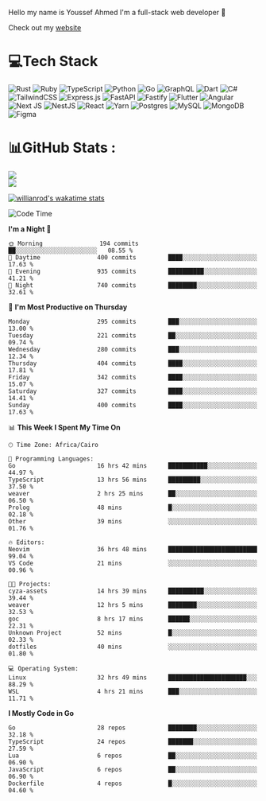 Hello my name is Youssef Ahmed I'm a full-stack web developer 👋

Check out my [website](https://youssefahmed.vercel.app)
 
# 💻Tech Stack

![Rust](https://img.shields.io/badge/rust-%23000000.svg?style=for-the-badge&logo=rust&logoColor=white) ![Ruby](https://img.shields.io/badge/ruby-%23CC342D.svg?style=for-the-badge&logo=ruby&logoColor=white) ![TypeScript](https://img.shields.io/badge/typescript-%23007ACC.svg?style=for-the-badge&logo=typescript&logoColor=white) ![Python](https://img.shields.io/badge/python-3670A0?style=for-the-badge&logo=python&logoColor=ffdd54) ![Go](https://img.shields.io/badge/go-%2300ADD8.svg?style=for-the-badge&logo=go&logoColor=white) ![GraphQL](https://img.shields.io/badge/-GraphQL-E10098?style=for-the-badge&logo=graphql&logoColor=white) ![Dart](https://img.shields.io/badge/dart-%230175C2.svg?style=for-the-badge&logo=dart&logoColor=white) ![C#](https://img.shields.io/badge/c%23-%23239120.svg?style=for-the-badge&logo=c-sharp&logoColor=white) ![TailwindCSS](https://img.shields.io/badge/tailwindcss-%2338B2AC.svg?style=for-the-badge&logo=tailwind-css&logoColor=white) ![Express.js](https://img.shields.io/badge/express.js-%23404d59.svg?style=for-the-badge&logo=express&logoColor=%2361DAFB) ![FastAPI](https://img.shields.io/badge/FastAPI-005571?style=for-the-badge&logo=fastapi) ![Fastify](https://img.shields.io/badge/fastify-%23000000.svg?style=for-the-badge&logo=fastify&logoColor=white) ![Flutter](https://img.shields.io/badge/Flutter-%2302569B.svg?style=for-the-badge&logo=Flutter&logoColor=white) ![Angular](https://img.shields.io/badge/angular-%23DD0031.svg?style=for-the-badge&logo=angular&logoColor=white) ![Next JS](https://img.shields.io/badge/Next-black?style=for-the-badge&logo=next.js&logoColor=white) ![NestJS](https://img.shields.io/badge/nestjs-%23E0234E.svg?style=for-the-badge&logo=nestjs&logoColor=white) ![React](https://img.shields.io/badge/react-%2320232a.svg?style=for-the-badge&logo=react&logoColor=%2361DAFB) ![Yarn](https://img.shields.io/badge/yarn-%232C8EBB.svg?style=for-the-badge&logo=yarn&logoColor=white) ![Postgres](https://img.shields.io/badge/postgres-%23316192.svg?style=for-the-badge&logo=postgresql&logoColor=white) ![MySQL](https://img.shields.io/badge/mysql-%2300f.svg?style=for-the-badge&logo=mysql&logoColor=white) ![MongoDB](https://img.shields.io/badge/MongoDB-%234ea94b.svg?style=for-the-badge&logo=mongodb&logoColor=white)     ![Figma](https://img.shields.io/badge/figma-%23F24E1E.svg?style=for-the-badge&logo=figma&logoColor=white)

# 📊GitHub Stats :

![](https://github-readme-stats.vercel.app/api?username=joetifa2003&theme=tokyonight&hide_border=false&include_all_commits=false&count_private=false)<br/>
![](https://github-readme-streak-stats.herokuapp.com/?user=joetifa2003&theme=tokyonight&hide_border=false)<br/>

[![willianrod's wakatime stats](https://github-readme-stats.vercel.app/api/wakatime?username=joetifa2003&layout=compact)](https://github.com/anuraghazra/github-readme-stats)
<!--START_SECTION:waka-->
![Code Time](http://img.shields.io/badge/Code%20Time-3%2C906%20hrs%2043%20mins-blue)

**I'm a Night 🦉** 

```text
🌞 Morning                194 commits         ██░░░░░░░░░░░░░░░░░░░░░░░   08.55 % 
🌆 Daytime                400 commits         ████░░░░░░░░░░░░░░░░░░░░░   17.63 % 
🌃 Evening                935 commits         ██████████░░░░░░░░░░░░░░░   41.21 % 
🌙 Night                  740 commits         ████████░░░░░░░░░░░░░░░░░   32.61 % 
```
📅 **I'm Most Productive on Thursday** 

```text
Monday                   295 commits         ███░░░░░░░░░░░░░░░░░░░░░░   13.00 % 
Tuesday                  221 commits         ██░░░░░░░░░░░░░░░░░░░░░░░   09.74 % 
Wednesday                280 commits         ███░░░░░░░░░░░░░░░░░░░░░░   12.34 % 
Thursday                 404 commits         ████░░░░░░░░░░░░░░░░░░░░░   17.81 % 
Friday                   342 commits         ████░░░░░░░░░░░░░░░░░░░░░   15.07 % 
Saturday                 327 commits         ████░░░░░░░░░░░░░░░░░░░░░   14.41 % 
Sunday                   400 commits         ████░░░░░░░░░░░░░░░░░░░░░   17.63 % 
```


📊 **This Week I Spent My Time On** 

```text
🕑︎ Time Zone: Africa/Cairo

💬 Programming Languages: 
Go                       16 hrs 42 mins      ███████████░░░░░░░░░░░░░░   44.97 % 
TypeScript               13 hrs 56 mins      █████████░░░░░░░░░░░░░░░░   37.50 % 
weaver                   2 hrs 25 mins       ██░░░░░░░░░░░░░░░░░░░░░░░   06.50 % 
Prolog                   48 mins             █░░░░░░░░░░░░░░░░░░░░░░░░   02.18 % 
Other                    39 mins             ░░░░░░░░░░░░░░░░░░░░░░░░░   01.76 % 

🔥 Editors: 
Neovim                   36 hrs 48 mins      █████████████████████████   99.04 % 
VS Code                  21 mins             ░░░░░░░░░░░░░░░░░░░░░░░░░   00.96 % 

🐱‍💻 Projects: 
cyza-assets              14 hrs 39 mins      ██████████░░░░░░░░░░░░░░░   39.44 % 
weaver                   12 hrs 5 mins       ████████░░░░░░░░░░░░░░░░░   32.53 % 
goc                      8 hrs 17 mins       ██████░░░░░░░░░░░░░░░░░░░   22.31 % 
Unknown Project          52 mins             █░░░░░░░░░░░░░░░░░░░░░░░░   02.33 % 
dotfiles                 40 mins             ░░░░░░░░░░░░░░░░░░░░░░░░░   01.80 % 

💻 Operating System: 
Linux                    32 hrs 49 mins      ██████████████████████░░░   88.29 % 
WSL                      4 hrs 21 mins       ███░░░░░░░░░░░░░░░░░░░░░░   11.71 % 
```

**I Mostly Code in Go** 

```text
Go                       28 repos            ████████░░░░░░░░░░░░░░░░░   32.18 % 
TypeScript               24 repos            ███████░░░░░░░░░░░░░░░░░░   27.59 % 
Lua                      6 repos             ██░░░░░░░░░░░░░░░░░░░░░░░   06.90 % 
JavaScript               6 repos             ██░░░░░░░░░░░░░░░░░░░░░░░   06.90 % 
Dockerfile               4 repos             █░░░░░░░░░░░░░░░░░░░░░░░░   04.60 % 
```




<!--END_SECTION:waka-->

